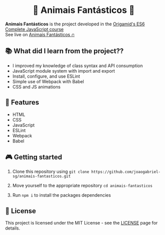 <div align="center">
 <h1>🐺 Animais Fantásticos 🐻</h1>
</div>

**Animais Fantásticos** is the project developed in the [Origamid's ES6 Complete JavaScript course](https://www.origamid.com/)  
See live on [Animais Fantásticos 🔥]()

## 📚 What did I learn from the project??

- I improved my knowledge of class syntax and API consumption
- JavaScript module system with import and export
- Install, configure, and use ESLint
- Simple use of Webpack with Babel
- CSS and JS animations

## 🚀 Features

- HTML
- CSS
- JavaScript
- ESLint
- Webpack
- Babel

## 🎮 Getting started

1. Clone this repository using `git clone https://github.com/joaogabriel-sg/animais-fantasticos.git`

1. Move yourself to the appropriate repository `cd animais-fantasticos`

1. Run `npm i` to install the packages dependencies

## 📃 License

This project is licensed under the MIT License - see the [LICENSE](https://choosealicense.com/licenses/mit/) page for details.
